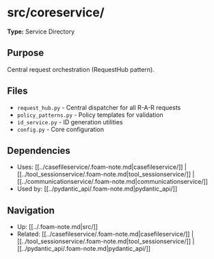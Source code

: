# src/coreservice/

**Type:** Service Directory

## Purpose
Central request orchestration (RequestHub pattern).

## Files
- `request_hub.py` - Central dispatcher for all R-A-R requests
- `policy_patterns.py` - Policy templates for validation
- `id_service.py` - ID generation utilities
- `config.py` - Core configuration

## Dependencies
- Uses: [[../casefileservice/.foam-note.md|casefileservice/]] | [[../tool_sessionservice/.foam-note.md|tool_sessionservice/]] | [[../communicationservice/.foam-note.md|communicationservice/]]
- Used by: [[../pydantic_api/.foam-note.md|pydantic_api/]]

## Navigation
- Up: [[../.foam-note.md|src/]]
- Related: [[../casefileservice/.foam-note.md|casefileservice/]] | [[../tool_sessionservice/.foam-note.md|tool_sessionservice/]] | [[../pydantic_api/.foam-note.md|pydantic_api/]]

